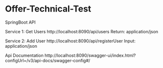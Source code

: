 # Offer-Technical-Test
SpringBoot API

Service 1: Get Users
http://localhost:8090/api/users
Return: application/json

Service 2: Add User
http://localhost:8090/api/registerUser
Input: application/json

Api Documentation 
http://localhost:8090/swagger-ui/index.html?configUrl=/v3/api-docs/swagger-config#/
